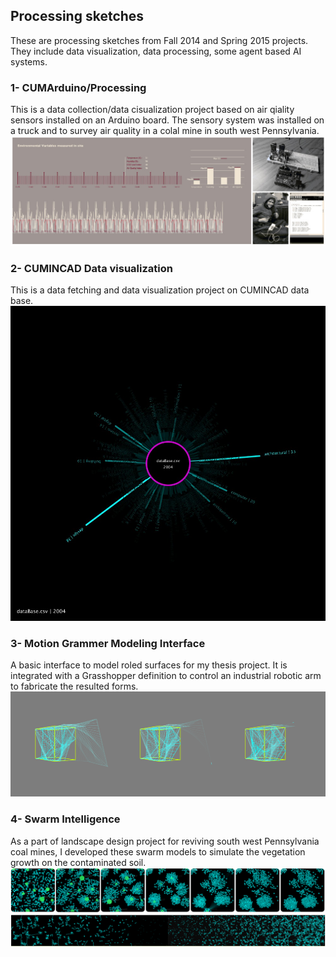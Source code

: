 ## Processing sketches <br>
These are processing sketches from Fall 2014 and Spring 2015 projects. They include data visualization, data processing, some agent based AI systems. <br>

### 1- CUMArduino/Processing
This is a data collection/data cisualization project based on air qiality sensors installed on an Arduino board. The sensory system was installed on a truck and to survey air quality in a colal mine in south west Pennsylvania. 
![data visualization samples](https://github.com/Ardibid/Processing_projects/blob/master/Arduino_Processing/01.jpg)

### 2- CUMINCAD Data visualization
This is a data fetching and data visualization project on CUMINCAD data base. 
![data visualization samples](https://github.com/Ardibid/Processing_projects/blob/master/CUMINCAD%20Data%20Visualization/images/6072frame.jpg)

### 3- Motion Grammer Modeling Interface
A basic interface to model roled surfaces for my thesis project. It is integrated with a Grasshopper definition to control an industrial robotic arm to fabricate the resulted forms.
![examples](https://github.com/Ardibid/Processing_projects/blob/master/Motion%20Grammer%20Modeling%20Interface/images/03.jpg)


### 4- Swarm Intelligence
As a part of landscape design project for reviving south west Pennsylvania coal mines, I developed these swarm models to simulate the vegetation growth on the contaminated soil.<br>
![examples](https://github.com/Ardibid/Processing_projects/blob/master/Swarm%20Intelligence/01.jpg)
![examples](https://github.com/Ardibid/Processing_projects/blob/master/Swarm%20Intelligence/02.jpg)

